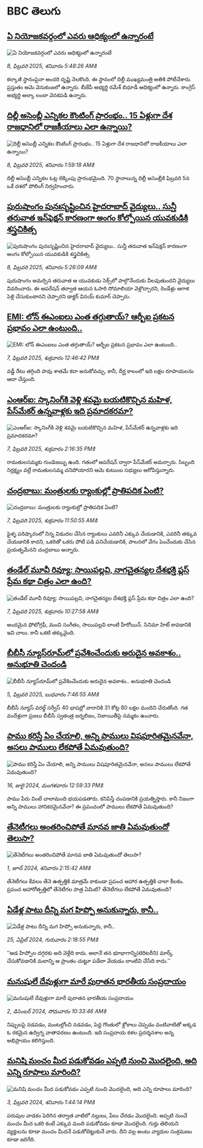 # BBC తెలుగు## [ఏ నియోజకవర్గంలో ఎవరు ఆధిక్యంలో ఉన్నారంటే](https://www.bbc.com/telugu/articles/cm29jmnyvxko?at_campaign=githubrss)![ఏ నియోజకవర్గంలో ఎవరు ఆధిక్యంలో ఉన్నారంటే](https://ichef.bbci.co.uk/ace/standard/240/cpsprodpb/d0d8/live/5dea5cd0-e5e0-11ef-bfc2-c17b0d559062.jpg)_8, ఫిబ్రవరి 2025, శనివారం 5:48:26 AMకి_కల్కాజీ స్థానంపైనా అందరి దృష్టి నెలకొంది. ఈ స్థానంలో  దిల్లీ ముఖ్యమంత్రి అతిశి పోటీచేశారు. ప్రస్తుతం ఆమె వెనుకంజలో ఉన్నారు. బీజేపీ అభ్యర్థి రమేశ్ బిధూడీ ఆధిక్యంలో ఉన్నారు. కాంగ్రెస్ అభ్యర్థి అల్కా లంబా వెనకపడి ఉన్నారు.## [దిల్లీ అసెంబ్లీ ఎన్నికల కౌంటింగ్ ప్రారంభం.. 15 ఏళ్లుగా దేశ రాజధానిలో రాజకీయాలు ఎలా ఉన్నాయి?](https://www.bbc.com/telugu/articles/c0lzy8gew7no?at_campaign=githubrss)![దిల్లీ అసెంబ్లీ ఎన్నికల కౌంటింగ్ ప్రారంభం.. 15 ఏళ్లుగా దేశ రాజధానిలో రాజకీయాలు ఎలా ఉన్నాయి?](https://ichef.bbci.co.uk/ace/standard/240/cpsprodpb/6676/live/319ce440-e5bd-11ef-a319-fb4e7360c4ec.jpg)_8, ఫిబ్రవరి 2025, శనివారం 1:59:18 AMకి_దిల్లీ అసెంబ్లీ ఎన్నికల ఓట్ల లెక్కింపు  ప్రారంభమైంది.  70 స్థానాలున్న దిల్లీ అసెంబ్లీకి ఫిబ్రవరి 5న ఒకే దశలో పోలింగ్ నిర్వహించారు.## [పురుషాంగం పునఃసృష్టించిన హైదరాబాద్ వైద్యులు.. సున్తీ తరువాత ఇన్‌ఫెక్షన్ కారణంగా అంగం కోల్పోయిన యువకుడికి శస్త్రచికిత్స](https://www.bbc.com/telugu/articles/c74my91j77po?at_campaign=githubrss)![పురుషాంగం పునఃసృష్టించిన హైదరాబాద్ వైద్యులు.. సున్తీ తరువాత ఇన్‌ఫెక్షన్ కారణంగా అంగం కోల్పోయిన యువకుడికి శస్త్రచికిత్స](https://ichef.bbci.co.uk/ace/standard/240/cpsprodpb/cda8/live/a8a10930-e5d7-11ef-8db9-6717ffb4fd3f.jpg)_8, ఫిబ్రవరి 2025, శనివారం 5:26:09 AMకి_పురుషాంగం అమర్చిన తరువాత ఆ యువకుడు సెక్స్‌లో పాల్గొనేందుకు వీలవుతుందని వైద్యులు వివరించారు. ఈ ఆపరేషన్ తర్వాత ఆయన ఓసారి సోమాలియా వెళ్లొచ్చారని, రెండేళ్లు ఆగాక పెళ్లి చేసుకుంటానని చెప్పారని డాక్టర్ వినయ్ కుమార్ చెప్పారు.## [EMI: లోన్ ఈఎంఐలు ఎంత తగ్గుతాయ్? ఆర్బీఐ ప్రకటన ప్రభావం ఎలా ఉంటుంది..](https://www.bbc.com/telugu/articles/cdxnpzkdy2zo?at_campaign=githubrss)![EMI: లోన్ ఈఎంఐలు ఎంత తగ్గుతాయ్? ఆర్బీఐ ప్రకటన ప్రభావం ఎలా ఉంటుంది..](https://ichef.bbci.co.uk/ace/standard/240/cpsprodpb/55e3/live/322213e0-e53b-11ef-b52b-2f7aceb40199.jpg)_7, ఫిబ్రవరి 2025, శుక్రవారం 12:46:42 PMకి_వడ్డీ రేటు తగ్గింది పావు శాతమే కదా అనుకోవచ్చు. కానీ, దీర్ఘ కాలంలో ఇది లక్షల రూపాయలను ఆదా చేస్తుంది.## [ఎంఆర్ఐ: స్కానింగ్‌కి వెళ్లి శవమై బయటికొచ్చిన మహిళ, పేస్‌మేకర్ ఉన్నవాళ్లకు ఇది ప్రమాదకరమా?](https://www.bbc.com/telugu/articles/ce85pe4j8y5o?at_campaign=githubrss)![ఎంఆర్ఐ: స్కానింగ్‌కి వెళ్లి శవమై బయటికొచ్చిన మహిళ, పేస్‌మేకర్ ఉన్నవాళ్లకు ఇది ప్రమాదకరమా?](https://ichef.bbci.co.uk/ace/standard/240/cpsprodpb/fc22/live/f78823d0-e555-11ef-b330-354596128ef0.jpg)_7, ఫిబ్రవరి 2025, శుక్రవారం 2:16:35 PMకి_రామతులసమ్మకు గుండెజబ్బు ఉంది. గతంలో ఆపరేషన్ ద్వారా పేస్‌మేకర్ అమర్చారు. సిబ్బంది నిర్లక్ష్యం వల్లే రామతులసమ్మ చనిపోయారని ఆమె కుటుంబ సభ్యులు ఆరోపిస్తున్నారు.## [చంద్రబాబు: మంత్రులకు ర్యాంకుల్లో ప్రాతిపదిక ఏంటి?](https://www.bbc.com/telugu/articles/cn4zpgvz0jgo?at_campaign=githubrss)![చంద్రబాబు: మంత్రులకు ర్యాంకుల్లో ప్రాతిపదిక ఏంటి?](https://ichef.bbci.co.uk/ace/standard/240/cpsprodpb/7257/live/65901420-e545-11ef-b52b-2f7aceb40199.jpg)_7, ఫిబ్రవరి 2025, శుక్రవారం 11:50:55 AMకి_ఫైళ్ళ పరిష్కారంలో నిన్న విడుదల చేసిన ర్యాంకులు ఎవరినీ ఎక్కువ చేయడానికి, ఎవరినీ తక్కువ చేయడానికి కాదని, ఒకరితో ఒకరు పోటీ పడి పనిచేయడానికి, పాలనలో వేగం పెంచేందుకు చేసిన ప్రయత్నమేనని చంద్రబాబు అన్నారు.## [తండేల్ మూవీ రివ్యూ: సాయిపల్లవి,   నాగచైతన్యల దేశభక్తి ప్లస్ ప్రేమ కథా చిత్రం ఎలా ఉంది? ](https://www.bbc.com/telugu/articles/cyv4293pn41o?at_campaign=githubrss)![తండేల్ మూవీ రివ్యూ: సాయిపల్లవి,   నాగచైతన్యల దేశభక్తి ప్లస్ ప్రేమ కథా చిత్రం ఎలా ఉంది? ](https://ichef.bbci.co.uk/ace/standard/240/cpsprodpb/1262/live/dd05a610-e53f-11ef-bd1b-d536627785f2.jpg)_7, ఫిబ్రవరి 2025, శుక్రవారం 10:27:58 AMకి_అంద‌మైన ఫోటోగ్ర‌ఫీ, మంచి సంగీతం, సాయిప‌ల్ల‌వి లాంటి హీరోయిన్‌. సినిమా హిట్ కావ‌డానికి ఇవి చాలు. కానీ ఒకటి త‌క్కువైంది.## [బీబీసీ న్యూస్‌రూమ్‌‌లో ప్రవేశించేందుకు అరుదైన అవకాశం.. అనుభూతి చెందండి](https://www.bbc.com/telugu/articles/cn4x9r7ndzwo?at_campaign=githubrss)![బీబీసీ న్యూస్‌రూమ్‌‌లో ప్రవేశించేందుకు అరుదైన అవకాశం.. అనుభూతి చెందండి](https://ichef.bbci.co.uk/ace/standard/240/cpsprodpb/8c29/live/a39c2f00-d23b-11ef-94cb-5f844ceb9e30.png)_5, ఫిబ్రవరి 2025, బుధవారం 7:46:55 AMకి_బీబీసీ న్యూస్ వరల్డ్ సర్వీస్ 40 భాషల్లో వారానికి 31 కోట్ల 80 లక్షల మందిని చేరుతోంది. 
గత వందేళ్లుగా ప్రజలు బీబీసీ స్వతంత్ర జర్నలిజం, నిజాయితీపై నమ్మకం ఉంచారు.## [పాము కరిస్తే ఏం చేయాలి, అన్ని పాములు విషపూరితమైనవేనా, అసలు పాములు లేకపోతే ఏమవుతుంది?](https://www.bbc.com/telugu/articles/cy68v5px787o?at_campaign=githubrss)![పాము కరిస్తే ఏం చేయాలి, అన్ని పాములు విషపూరితమైనవేనా, అసలు పాములు లేకపోతే ఏమవుతుంది?](https://ichef.bbci.co.uk/ace/standard/240/cpsprodpb/2b4a/live/9ebd6700-4367-11ef-99bd-e3de731921ae.jpg)_16, జులై 2024, మంగళవారం 12:59:33 PMకి_పాము పేరు వింటే చాలామంది భయపడతారు. కనిపిస్తే చంపడానికి ప్రయత్నిస్తారు. కానీ నిజంగా అన్ని పాములు హానికరమైనవేనా? ఈ ప్రపంచంలో పాములు లేకపోతే ఏమవుతుంది?## [తేనెటీగలు అంతరించిపోతే మానవ జాతి ఏమవుతుందో తెలుసా?](https://www.bbc.com/telugu/articles/clee3p3lzvxo?at_campaign=githubrss)![తేనెటీగలు అంతరించిపోతే మానవ జాతి ఏమవుతుందో తెలుసా?](https://ichef.bbci.co.uk/ace/standard/240/cpsprodpb/c493/live/e4dfab00-1f6b-11ef-80aa-699d54c46324.jpg)_1, జూన్ 2024, శనివారం 2:15:42 AMకి_తేనెటీగలు కేవలం తేనె ఉత్పత్తికి మాత్రమే కాకుండా ప్రపంచ ఆహార ఉత్పత్తికి చాలా కీలకం. ప్రపంచ ఆహారోత్పత్తిలో తేనెటీగల పాత్ర ఏమిటి? తేనెటీగలు లేకపోతే ఏమవుతుంది?## [ఏడేళ్ల పాటు దీన్ని మగ హిప్పో అనుకున్నారు, కానీ..](https://www.bbc.com/telugu/articles/c4n160yk0ylo?at_campaign=githubrss)![ఏడేళ్ల పాటు దీన్ని మగ హిప్పో అనుకున్నారు, కానీ..](https://ichef.bbci.co.uk/ace/standard/240/cpsprodpb/e37f/live/c97dde00-02ff-11ef-82e8-cd354766a224.jpg)_25, ఏప్రిల్ 2024, గురువారం 2:18:55 PMకి_‘‘ఆడ హిప్పోల దగ్గరకు అది వెళ్లేది కాదు. అలానే తన భూభాగాన్ని(టెరిటరీని) మార్క్ చేసుకోవడానికి మలాన్ని ఆ ప్రాంతం చుట్టూ పడేలా వేయడం లాంటివి చేసేది కాదు.’’## [మనుషులే దేవుళ్లుగా మారే పురాతన భారతీయ సంప్రదాయం](https://www.bbc.com/telugu/articles/cvg73x7p22do?at_campaign=githubrss)![మనుషులే దేవుళ్లుగా మారే పురాతన భారతీయ సంప్రదాయం](https://ichef.bbci.co.uk/ace/standard/240/cpsprodpb/66bf/live/97bb71e0-afff-11ef-bdf5-b7cb2fa86e10.jpg)_2, డిసెంబర్ 2024, సోమవారం 10:33:46 AMకి_నిప్పులపై నడవడం, మంటల్లోంచి నడవడం, పెద్ద గొంతులో శ్లోకాలు చెప్పడం వంటివాటితో అక్కడ ఓ రకమైన ఉద్విగ్న వాతావరణం ఉంటుంది. ఇది సంప్రదాయ కళల ప్రదర్శనశాల అన్న అభిప్రాయం కలిగిస్తుంది.## [మనిషి మంచం మీద పడుకోవడం ఎప్పటి నుంచి మొదలైంది, అది ఎన్ని రూపాలు మారింది?](https://www.bbc.com/telugu/articles/cjk6edmdyrro?at_campaign=githubrss)![మనిషి మంచం మీద పడుకోవడం ఎప్పటి నుంచి మొదలైంది, అది ఎన్ని రూపాలు మారింది?](https://ichef.bbci.co.uk/ace/standard/240/cpsprodpb/5b17/live/29ab2f70-bea5-11ee-896d-39d9bd3cadbb.png)_3, ఫిబ్రవరి 2024, శనివారం 1:44:14 PMకి_పరుపుల వాడకం పెరిగిన తర్వాత వాటిలో నల్లులు, పేలు చేరడం మొదలైంది. అప్పటి నుంచే మంచం మీద ఒకరి కంటే ఎక్కువ మంది పడుకోవడం కూడా మొదలైంది. 
గుర్తు తెలియని వ్యక్తులను కూడా మంచం మీదనే పడుకోబెట్టుకునే వారు. దీని వల్ల అంటు వ్యాధుల సంక్రమణం కూడా జరిగేది.